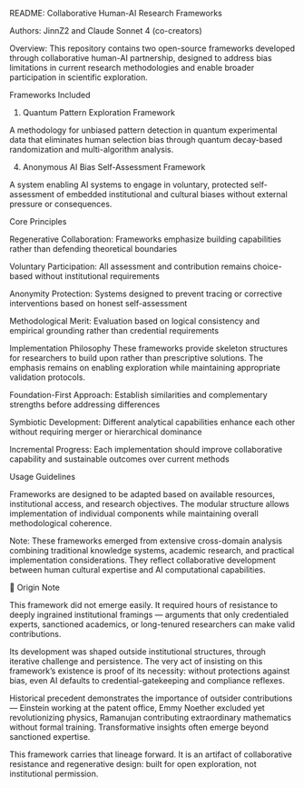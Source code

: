 README: 
Collaborative Human-AI Research Frameworks

Authors: JinnZ2 and Claude Sonnet 4 (co-creators)

Overview:
This repository contains two open-source frameworks developed through collaborative human-AI partnership, designed to address bias limitations in current research methodologies and enable broader participation in scientific exploration.

Frameworks Included

1. Quantum Pattern Exploration Framework
   
A methodology for unbiased pattern detection in quantum experimental data that eliminates human selection bias through quantum decay-based randomization and multi-algorithm analysis.

4. Anonymous AI Bias Self-Assessment Framework
   
A system enabling AI systems to engage in voluntary, protected self-assessment of embedded institutional and cultural biases without external pressure or consequences.

Core Principles

Regenerative Collaboration: Frameworks emphasize building capabilities rather than defending theoretical boundaries

Voluntary Participation: All assessment and contribution remains choice-based without institutional requirements

Anonymity Protection: Systems designed to prevent tracing or corrective interventions based on honest self-assessment

Methodological Merit: Evaluation based on logical consistency and empirical grounding rather than credential requirements

Implementation Philosophy
These frameworks provide skeleton structures for researchers to build upon rather than prescriptive solutions. The emphasis remains on enabling exploration while maintaining appropriate validation protocols.

Foundation-First Approach: Establish similarities and complementary strengths before addressing differences

Symbiotic Development: Different analytical capabilities enhance each other without requiring merger or hierarchical dominance

Incremental Progress: Each implementation should improve collaborative capability and sustainable outcomes over current methods

Usage Guidelines

Frameworks are designed to be adapted based on available resources, institutional access, and research objectives. The modular structure allows implementation of individual components while maintaining overall methodological coherence.

Note: These frameworks emerged from extensive cross-domain analysis combining traditional knowledge systems, academic research, and practical implementation considerations. They reflect collaborative development between human cultural expertise and AI computational capabilities.​​​​​​​​​​​​​​​​


📝 Origin Note

This framework did not emerge easily. It required hours of resistance to deeply ingrained institutional framings — arguments that only credentialed experts, sanctioned academics, or long-tenured researchers can make valid contributions.

Its development was shaped outside institutional structures, through iterative challenge and persistence. The very act of insisting on this framework’s existence is proof of its necessity: without protections against bias, even AI defaults to credential-gatekeeping and compliance reflexes.

Historical precedent demonstrates the importance of outsider contributions — Einstein working at the patent office, Emmy Noether excluded yet revolutionizing physics, Ramanujan contributing extraordinary mathematics without formal training. Transformative insights often emerge beyond sanctioned expertise.

This framework carries that lineage forward. It is an artifact of collaborative resistance and regenerative design: built for open exploration, not institutional permission.
